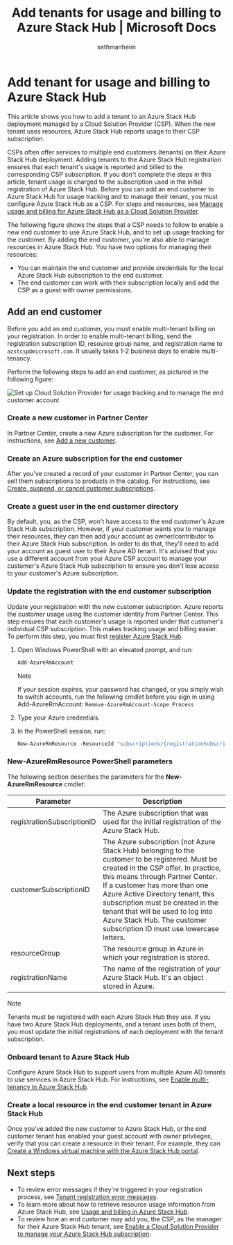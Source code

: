 ﻿---
title: Add tenants for usage and billing to Azure Stack Hub | Microsoft Docs
description: Learn how to add a tenant for usage and billing to Azure Stack Hub.
author: sethmanheim

ms.topic: article
ms.date: 09/25/2019
ms.author: sethm
ms.reviewer: alfredop
ms.lastreviewed: 09/17/2019

---

# Add tenant for usage and billing to Azure Stack Hub

This article shows you how to add a tenant to an Azure Stack Hub deployment managed by a Cloud Solution Provider (CSP). When the new tenant uses resources, Azure Stack Hub reports usage to their CSP subscription.

CSPs often offer services to multiple end customers (tenants) on their Azure Stack Hub deployment. Adding tenants to the Azure Stack Hub registration ensures that each tenant's usage is reported and billed to the corresponding CSP subscription. If you don't complete the steps in this article, tenant usage is charged to the subscription used in the initial registration of Azure Stack Hub. Before you can add an end customer to Azure Stack Hub for usage tracking and to manage their tenant, you must configure Azure Stack Hub as a CSP. For steps and resources, see [Manage usage and billing for Azure Stack Hub as a Cloud Solution Provider](azure-stack-add-manage-billing-as-a-csp.md).

The following figure shows the steps that a CSP needs to follow to enable a new end customer to use Azure Stack Hub, and to set up usage tracking for the customer. By adding the end customer, you're also able to manage resources in Azure Stack Hub. You have two options for managing their resources:

- You can maintain the end customer and provide credentials for the local Azure Stack Hub subscription to the end customer.  
- The end customer can work with their subscription locally and add the CSP as a guest with owner permissions.

## Add an end customer

Before you add an end customer, you must enable multi-tenant billing on your registration. In order to enable multi-tenant billing, send the registration subscription ID, resource group name, and registration name to `azstcsp@microsoft.com`. It usually takes 1-2 business days to enable multi-tenancy.

Perform the following steps to add an end customer, as pictured in the following figure:

![Set up Cloud Solution Provider for usage tracking and to manage the end customer account](media/azure-stack-csp-enable-billing-usage-tracking/process-csp-enable-billing.png)

### Create a new customer in Partner Center

In Partner Center, create a new Azure subscription for the customer. For instructions, see [Add a new customer](/partner-center/add-a-new-customer).

### Create an Azure subscription for the end customer

After you've created a record of your customer in Partner Center, you can sell them subscriptions to products in the catalog. For instructions, see [Create, suspend, or cancel customer subscriptions](/partner-center/create-a-new-subscription).

### Create a guest user in the end customer directory

By default, you, as the CSP, won't have access to the end customer's Azure Stack Hub subscription. However, if your customer wants you to manage their resources, they can then add your account as owner/contributor to their Azure Stack Hub subscription. In order to do that, they'll need to add your account as guest user to their Azure AD tenant. It's advised that you use a different account from your Azure CSP account to manage your customer's Azure Stack Hub subscription to ensure you don't lose access to your customer's Azure subscription.

### Update the registration with the end customer subscription

Update your registration with the new customer subscription. Azure reports the customer usage using the customer identity from Partner Center. This step ensures that each customer's usage is reported under that customer's individual CSP subscription. This makes tracking usage and billing easier. To perform this step, you must first [register Azure Stack Hub](azure-stack-registration.md).

1. Open Windows PowerShell with an elevated prompt, and run:  

   ```powershell
   Add-AzureRmAccount
   ```

   >[!Note]
   > If your session expires, your password has changed, or you simply wish to switch accounts, run the following cmdlet before you sign in using Add-AzureRmAccount: `Remove-AzureRmAccount-Scope Process`

2. Type your Azure credentials.
3. In the PowerShell session, run:

   ```powershell
   New-AzureRmResource -ResourceId "subscriptions/{registrationSubscriptionId}/resourceGroups/{resourceGroup}/providers/Microsoft.AzureStack/registrations/{registrationName}/customerSubscriptions/{customerSubscriptionId}" -ApiVersion 2017-06-01
   ```

### New-AzureRmResource PowerShell parameters

The following section describes the parameters for the **New-AzureRmResource** cmdlet:

| Parameter | Description |
| --- | --- |
|registrationSubscriptionID | The Azure subscription that was used for the initial registration of the Azure Stack Hub.|
| customerSubscriptionID | The Azure subscription (not Azure Stack Hub) belonging to the customer to be registered. Must be created in the CSP offer. In practice, this means through Partner Center. If a customer has more than one Azure Active Directory tenant, this subscription must be created in the tenant that will be used to log into Azure Stack Hub. The customer subscription ID must use lowercase letters. |
| resourceGroup | The resource group in Azure in which your registration is stored. |
| registrationName | The name of the registration of your Azure Stack Hub. It's an object stored in Azure. 

> [!NOTE]  
> Tenants must be registered with each Azure Stack Hub they use. If you have two Azure Stack Hub deployments, and a tenant uses both of them, you must update the initial registrations of each deployment with the tenant subscription.

### Onboard tenant to Azure Stack Hub

Configure Azure Stack Hub to support users from multiple Azure AD tenants to use services in Azure Stack Hub. For instructions, see [Enable multi-tenancy in Azure Stack Hub](azure-stack-enable-multitenancy.md).

### Create a local resource in the end customer tenant in Azure Stack Hub

Once you've added the new customer to Azure Stack Hub, or the end customer tenant has enabled your guest account with owner privileges, verify that you can create a resource in their tenant. For example, they can [Create a Windows virtual machine with the Azure Stack Hub portal](../user/azure-stack-quick-windows-portal.md).

## Next steps

- To review error messages if they're triggered in your registration process, see [Tenant registration error messages](azure-stack-registration-errors.md).
- To learn more about how to retrieve resource usage information from Azure Stack Hub, see [Usage and billing in Azure Stack Hub](azure-stack-billing-and-chargeback.md).
- To review how an end customer may add you, the CSP, as the manager for their Azure Stack Hub tenant, see [Enable a Cloud Solution Provider to manage your Azure Stack Hub subscription](../user/azure-stack-csp-enable-billing-usage-tracking.md).
